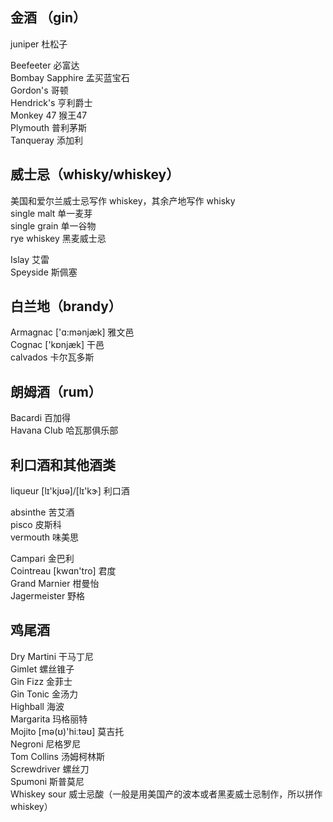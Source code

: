
## 金酒  （gin）
juniper 杜松子  

Beefeeter 必富达  
Bombay Sapphire 孟买蓝宝石  
Gordon's 哥顿  
Hendrick's 亨利爵士  
Monkey 47 猴王47  
Plymouth 普利茅斯  
Tanqueray 添加利  

## 威士忌（whisky/whiskey）
美国和爱尔兰威士忌写作 whiskey，其余产地写作 whisky  
single malt 单一麦芽  
single grain 单一谷物   
rye whiskey 黑麦威士忌  

Islay 艾雷  
Speyside 斯佩塞  

## 白兰地（brandy）
Armagnac ['ɑ:mənjæk] 雅文邑  
Cognac ['kɒnjæk] 干邑  
calvados 卡尔瓦多斯  

## 朗姆酒（rum）
Bacardi 百加得  
Havana Club 哈瓦那俱乐部

## 利口酒和其他酒类
liqueur [lɪ'kjʊə]/[lɪ'kɝ] 利口酒  

absinthe 苦艾酒  
pisco 皮斯科  
vermouth 味美思  

Campari 金巴利  
Cointreau [kwɑn'tro] 君度  
Grand Marnier 柑曼怡  
Jagermeister 野格  

## 鸡尾酒
Dry Martini 干马丁尼  
Gimlet 螺丝锥子  
Gin Fizz 金菲士  
Gin Tonic 金汤力  
Highball 海波  
Margarita 玛格丽特  
Mojito [mə(ʊ)'hiːtəʊ] 莫吉托  
Negroni 尼格罗尼  
Tom Collins 汤姆柯林斯  
Screwdriver 螺丝刀    
Spumoni 斯普莫尼  
Whiskey sour 威士忌酸（一般是用美国产的波本或者黑麦威士忌制作，所以拼作 whiskey）

